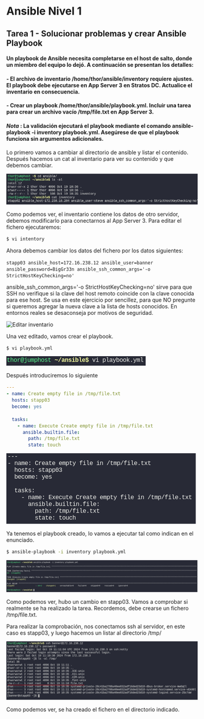 # Ansible Nivel 1

## Tarea 1 - Solucionar problemas y crear Ansible Playbook


#### Un playbook de Ansible necesita completarse en el host de salto, donde un miembro del equipo lo dejó. A continuación se presentan los detalles:


#### - El archivo de inventario /home/thor/ansible/inventory requiere ajustes. El playbook debe ejecutarse en App Server 3 en Stratos DC. Actualice el inventario en consecuencia.


#### - Crear un playbook /home/thor/ansible/playbook.yml. Incluir una tarea para crear un archivo vacío /tmp/file.txt en App Server 3.


#### _Nota_ : La validación ejecutará el playbook mediante el comando ansible-playbook -i inventory playbook.yml. Asegúrese de que el playbook funciona sin argumentos adicionales.

Lo primero vamos a cambiar al directorio de ansible y listar el contenido. Después hacemos un cat al inventario para ver su contenido y que debemos cambiar.

![Cambiar de directorio, listar contenido y ver que tiene el inventario](/img/ANSIBLE/AnsibleL01/Task01_01_cd_ansible_cat_inventory.png)

Como podemos ver, el inventario contiene los datos de otro servidor, debemos modificarlo para conectarnos al App Server 3. Para editar el fichero ejecutaremos:

```bash
$ vi intentory
```
Ahora debemos cambiar los datos del fichero por los datos siguientes:

```stapp03 ansible_host=172.16.238.12 ansible_user=banner ansible_password=BigGr33n ansible_ssh_common_args='-o StrictHostKeyChecking=no' ```

ansible_ssh_common_args='-o StrictHostKeyChecking=no' sirve para que SSH no verifique si la clave del host remoto coincide con la clave conocida para ese host. Se usa en este ejercicio por sencillez, para que NO pregunte si queremos agregar la nueva clave a la lista de hosts conocidos. En entornos reales se desaconseja por motivos de seguridad.

![Editar inventario](/img/ANSIBLE/AnsibleL01/Task01_02_vi_inventory.png)

Una vez editado, vamos crear el playbook.

```bash
$ vi playbook.yml
```

![Crear playbook](/img/ANSIBLE/AnsibleL01/Task01_03_vi_playbook.png)

Después introduciremos lo siguiente

```yaml
---
- name: Create empty file in /tmp/file.txt
  hosts: stapp03
  become: yes

  tasks:
    - name: Execute Create empty file in /tmp/file.txt
      ansible.builtin.file:
        path: /tmp/file.txt
        state: touch
```

![Playbook](/img/ANSIBLE/AnsibleL01/Task01_04_playbook.png)

Ya tenemos el playbook creado, lo vamos a ejecutar tal como indican en el enunciado.

```bash
$ ansible-playbook -i inventory playbook.yml
```

![Ejecutar paybook](/img/ANSIBLE/AnsibleL01/Task01_05_play_playbook.png)

Como podemos ver, hubo un cambio en stapp03. Vamos a comprobar si realmente se ha realizado la tarea. Recordemos, debe crearse un fichero /tmp/file.txt.

Para realizar la comprobación, nos conectamos ssh al servidor, en este caso es stapp03, y luego hacemos un listar al directorio /tmp/

![ssh app03](/img/ANSIBLE/AnsibleL01/Task01_06_ssh_app3.png)

Como podemos ver, se ha creado el fichero en el directorio indicado.